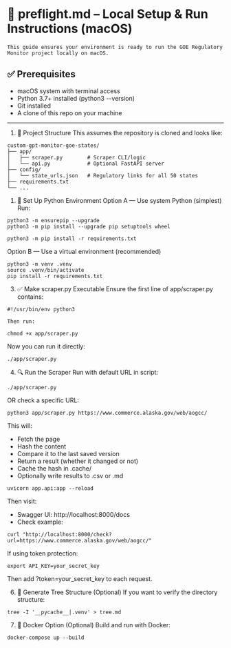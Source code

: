 # 🚀 preflight.md – Local Setup & Run Instructions (macOS)

    This guide ensures your environment is ready to run the GOE Regulatory Monitor project locally on macOS.

## ✅ Prerequisites
* macOS system with terminal access
* Python 3.7+ installed (python3 --version)
* Git installed
* A clone of this repo on your machine

---

1. 🧱 Project Structure
This assumes the repository is cloned and looks like:

```
custom-gpt-monitor-goe-states/
├── app/
│   ├── scraper.py        # Scraper CLI/logic
│   └── api.py            # Optional FastAPI server
├── config/
│   └── state_urls.json   # Regulatory links for all 50 states
├── requirements.txt
└── ...
```

1. 🐍 Set Up Python Environment
Option A — Use system Python (simplest)
Run:
```
python3 -m ensurepip --upgrade
python3 -m pip install --upgrade pip setuptools wheel

python3 -m pip install -r requirements.txt
```

Option B — Use a virtual environment (recommended)

```
python3 -m venv .venv
source .venv/bin/activate
pip install -r requirements.txt
```

3. ✅ Make scraper.py Executable
Ensure the first line of app/scraper.py contains:
```
#!/usr/bin/env python3
```

    Then run:
```
chmod +x app/scraper.py
```

Now you can run it directly:

```
./app/scraper.py
```

4. 🔍 Run the Scraper
Run with default URL in script:
```
./app/scraper.py
```

OR check a specific URL:

```
python3 app/scraper.py https://www.commerce.alaska.gov/web/aogcc/
```

This will:
* Fetch the page
* Hash the content
* Compare it to the last saved version
* Return a result (whether it changed or not)
* Cache the hash in .cache/
* Optionally write results to .csv or .md

```
uvicorn app.api:app --reload
```

Then visit:
* Swagger UI: http://localhost:8000/docs
* Check example:
```
curl "http://localhost:8000/check?url=https://www.commerce.alaska.gov/web/aogcc/"
```

If using token protection:
```
export API_KEY=your_secret_key
```

Then add ?token=your_secret_key to each request.

6. 📄 Generate Tree Structure (Optional)
If you want to verify the directory structure:
```
tree -I '__pycache__|.venv' > tree.md
```

7. 🐳 Docker Option (Optional)
Build and run with Docker:
```
docker-compose up --build
```